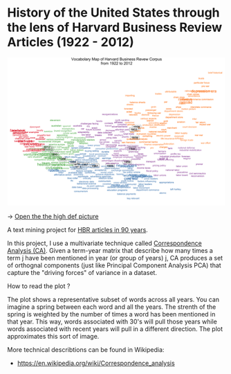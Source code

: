 
# History of the United States through the lens of Harvard Business Review Articles (1922 - 2012) 

[![HBR 90 years visualization](/term_map_clean2.png "HBR 90 years visualization")](/term_map_clean2.png)

-> [Open the the high def picture](/term_map_clean2.png)  

A text mining project for [HBR articles in 90 years](https://www.kaggle.com/c/harvard-business-review-vision-statement-prospect/).

In this project, I use a multivariate technique called [Correspondence Analysis (CA)](https://en.wikipedia.org/wiki/Correspondence_analysis). Given a term-year matrix that describe how many times a term j have been mentioned in year (or group of years) j, CA produces a set of orthognal components (just like Principal Component Analysis PCA) that capture the "driving forces" of variance in a dataset.

How to read the plot ?

The plot shows a representative subset of words across all years. You can imagine a spring between each word and all the years. The strenth of the spring is weighted by the number of times a word has been mentioned in that year. This way, words associated with 30's will pull those years while words associated with recent years will pull in a different direction. The plot approximates this sort of image.

More technical describtions can be found in Wikipedia:

- https://en.wikipedia.org/wiki/Correspondence_analysis
